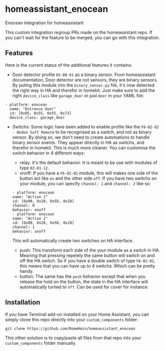 # homeassistant_enocean

Enocean integration for homeassistant

This custom integration regroup PRs made on the homeassistant repo.
If you can't wait for the feature to be merged, you can go with this integration.

## Features

Here is the current status of the additional features it contains:

- Door detector profile `D5-00-01` as a binary sensor. From homeassistant documentation, Door detector are not sensors, they are binary sensors. By puting this module into the `binary_sensor.py` file, it's now detected the right way in HA and therefor in homekit. Just make sure to add the right `device_class` like `garage_door` or just `door` in your YAML file:

```
- platform: enocean
  name: "Entrance door"
  id: [0x05, 0x55, 0x55, 0x73]
  device_class: garage_door
```

- Switchs: Some logic have been added to enable profile like the `F6-02-02 - Nodon Soft Remote` to be recognised as a switch, and not as binary sensor. By doing so, we don't need to create automations to handle binary sensor events. They appear directly in HA as switchs, and therefor in homekit. This is much more cleaner.
  You can customise the switch behavior in 4 different ways:

  - relay: it's the default behavior. It is meant to be use with modules of type `D2-01-12`.
  - onoff: If you have a `F6-02-02` module, this will makes one side of the button act like `on` and the other side `off`. If you have two switchs on your module, you can specify `channel: 1` and `channel: 2` like so:

  ```
  - platform: enocean
  name: "Action 1"
  id: [0x00, 0x28, 0x5D, 0x28]
  channel: 0
  behavior: onoff
  - platform: enocean
  name: "Action 2"
  id: [0x00, 0x28, 0x5D, 0x28]
  channel: 1
  behavior: onoff
  ```

  This will automatically create two switches on HA interface.

  - push: This transform each side of the your module as a switch in HA. Meaning that pressing repetely the same button will switch on and off the HA switch. So if you have a double switch of type `F6-02-02`, this means that you can have up to 4 switchs. Which can be pretty handy.
  - button: The same has the `push` behavior except that when you release the hold on the button, the state in the HA interface will automatically turned to `off`. Can be used for cover for instance.

## Installation

If you have Terminal add-on installed on your Home Assistant, you can simply clone this repo directly into your `custom_components` folder:

```
git clone https://github.com/RomeHein/homeassistant_enocean
```

This other solution is to copy/paste all files from that repo into your `custom_components` folder manually.
